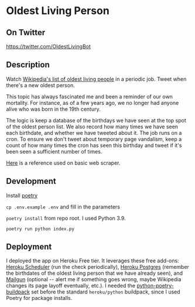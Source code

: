 # Oldest Living Person

## On Twitter

https://twitter.com/OldestLivingBot

## Description

Watch [Wikipedia's list of oldest living people](https://en.wikipedia.org/wiki/List_of_the_oldest_living_people) in a periodic job. Tweet when there's a new oldest person.

This topic has always fascinated me and been a reminder of our own mortality. For instance, as of a few years ago, we no longer had anyone alive who was born in the 19th century.

The logic is keep a database of the birthdays we have seen at the top spot of the oldest person list. We also record how many times we have seen each birthdate, and whether we have tweeted about it. The job runs on a cron. To ensure we don't tweet about temporary page vandalism, keep a count of how many times the cron has seen this birthday and tweet if it's been seen a sufficient number of times.

[Here](https://medium.com/analytics-vidhya/web-scraping-a-wikipedia-table-into-a-dataframe-c52617e1f451) is a reference used on basic web scraper.

## Development

Install [poetry](https://python-poetry.org/docs/#installation)

`cp .env.example .env` and fill in the parameters

`poetry install` from repo root. I used Python 3.9.

`poetry run python index.py`

## Deployment

I deployed the app on Heroku Free tier. It leverages these free add-ons: [Heroku Scheduler](https://elements.heroku.com/addons/scheduler) (run the check periodically), [Heroku Postgres](https://elements.heroku.com/addons/heroku-postgresql) (remember the birthdates of the oldest living person that we have already seen), and [Mailgun](https://elements.heroku.com/addons/mailgun) (optional -- alert me if something goes wrong, maybe Wikipedia changes its page layoff eventually, etc.). I needed the [python-poetry-buildpack](https://github.com/moneymeets/python-poetry-buildpack.git) set before the standard `heroku/python` buildpack, since I used Poetry for package installs.
